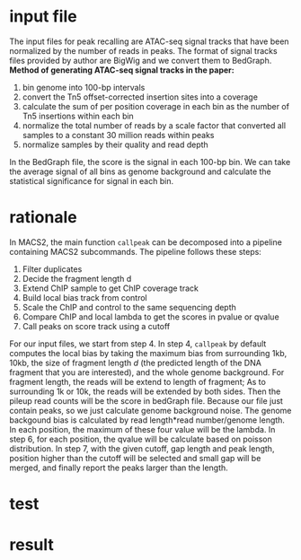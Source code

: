 # input file
The input files for peak recalling are ATAC-seq signal tracks that have been normalized by the number of reads in peaks. The format of signal tracks files provided by author are BigWig and we convert them to BedGraph.
**Method of generating ATAC-seq signal tracks in the paper:**
 1. bin genome into 100-bp intervals
 2. convert the Tn5 offset-corrected insertion sites into a coverage
 3. calculate the sum of per position coverage in each bin as the number of Tn5 insertions within each bin
 4. normalize the total number of reads by a scale factor that converted all samples to a constant 30 million reads within peaks
 5. normalize samples by their quality and read depth

In the BedGraph file, the score is the signal in each 100-bp bin. We can take the average signal of all bins as genome background and calculate the statistical significance for signal in each bin.

# rationale
In MACS2, the main function `callpeak` can be decomposed into a pipeline containing MACS2 subcommands. The pipeline follows these steps: 
1. Filter duplicates
2. Decide the fragment length d
3. Extend ChIP sample to get ChIP coverage track
4. Build local bias track from control
5. Scale the ChIP and control to the same sequencing depth
6. Compare ChIP and local lambda to get the scores in pvalue or qvalue
7. Call peaks on score track using a cutoff

For our input files, we start from step 4.
In step 4, `callpeak` by default computes the local bias by taking the maximum bias from surrounding 1kb, 10kb, the size of fragment length _d_ (the predicted length of the DNA fragment that you are interested), and the whole genome background.
 For fragment length, the reads will be extend to length of fragment; As to surrounding 1k or 10k, the reads will be extended by both sides. Then the pileup read counts will be the score in bedGraph file. Because our file just contain peaks, so we just calculate genome background noise. The genome backgound bias is calculated by read length*read number/genome length. In each position, the maximum of these four value will be the lambda. In step 6, for each position, the qvalue will be calculate based on poisson distribution. In step 7, with the given cutoff, gap length and peak length, position higher than the cutoff will be selected and small gap will be merged, and finally report the peaks larger than the length.  
# test
# result
<!--stackedit_data:
eyJoaXN0b3J5IjpbLTE5ODEwMzU2MSwtNTQ3MzEyMjQzLC0xOT
M5NTY5MzQ3LDM3OTM3MzMzMSwtNjk1NTI1NTQsNzQ2Nzc1MjUx
LC0xOTk3NzUzMjE3LC0yNzE0OTAwMjMsLTIxMzQ4NDE4MTAsMT
AyNjkyOTQzMCwtNTY3MTQxMTMyLDEzNTA0NTIxMyw2NjM4MzA0
NzAsMTU2OTQ3MjA4NSwtMTI3NzE2OTA5OCwxMjkwNjY5NDczLD
c5MjYzMTU0OSwtMTI0OTA3MDg4OCw2MDIwOTEzNCwtMTM0NzM4
ODI1Ml19
-->